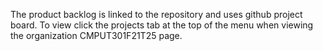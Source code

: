 The product backlog is linked to the repository and uses github project board.
To view click the projects tab at the top of the menu when viewing the organization CMPUT301F21T25 page. 
